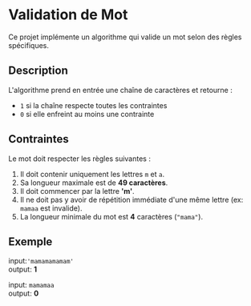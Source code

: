 # Validation de Mot

Ce projet implémente un algorithme qui valide un mot selon des règles spécifiques.

## Description
L'algorithme prend en entrée une chaîne de caractères et retourne :
- `1` si la chaîne respecte toutes les contraintes
- `0` si elle enfreint au moins une contrainte

## Contraintes
Le mot doit respecter les règles suivantes :
1. Il doit contenir uniquement les lettres `m` et `a`.
2. Sa longueur maximale est de **49 caractères**.
3. Il doit commencer par la lettre **'m'**.
4. Il ne doit pas y avoir de répétition immédiate d'une même lettre (ex: `mamaa` est invalide).
5. La longueur minimale du mot est **4** caractères (`"mama"`).

## Exemple

input:`'mamamamamam'`   
output: **1**

input: `mamamaa`   
output: **0**